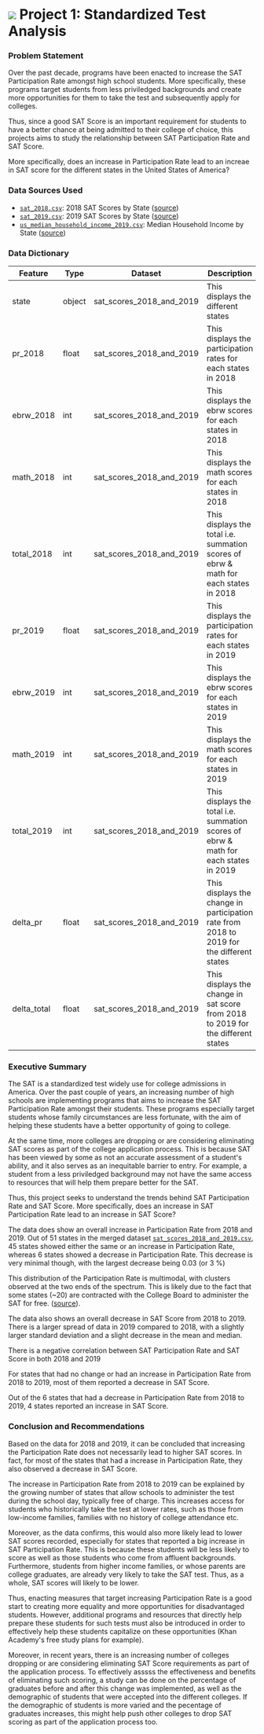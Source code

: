 # ![](https://ga-dash.s3.amazonaws.com/production/assets/logo-9f88ae6c9c3871690e33280fcf557f33.png) Project 1: Standardized Test Analysis

### Problem Statement

Over the past decade, programs have been enacted to increase the SAT Participation Rate amongst high school students. More specifically, these programs target students from less priviledged backgrounds and create more opportunities for them to take the test and subsequently apply for colleges. 

Thus, since a good SAT Score is an important requirement for students to have a better chance at being admitted to their college of choice, this projects aims to study the relationship between SAT Participation Rate and SAT Score. 

More specifically, does an increase in Participation Rate lead to an increae in SAT score for the different states in the United States of America? 


### Data Sources Used
 
* [`sat_2018.csv`](./data/sat_2018.csv): 2018 SAT Scores by State ([source](https://blog.collegevine.com/here-are-the-average-sat-scores-by-state/))
* [`sat_2019.csv`](./data/sat_2019.csv): 2019 SAT Scores by State ([source](https://blog.prepscholar.com/average-sat-scores-by-state-most-recent))
* [`us_median_household_income_2019.csv`](./data/us_median_household_income_2019.csv): Median Household Income by State ([source](https://data.census.gov/cedsci/map?q=S1901%3A%20INCOME%20IN%20THE%20PAST%2012%20MONTHS%20%28IN%202018%20INFLATION-ADJUSTED%20DOLLARS%29&g=0400000US01,02,04,05,06,08,09,10,12,13,15,16,17,18,19,20,21,22,23,24,25,26,27,28,29,30,31,32,33,34,35,36,37,38,39,40,41,42,44,45,46,47,48,49,50,51,53,54,55,56,72&y=2019&cid=S1901_C01_001E&vintage=2019&layer=VT_2019_040_00_PP_D1))

### Data Dictionary

|Feature|Type|Dataset|Description|
|---|---|---|---|
|state|object|sat_scores_2018_and_2019|This displays the different states| 
|pr_2018|float|sat_scores_2018_and_2019|This displays the participation rates for each states in 2018| 
|ebrw_2018|int|sat_scores_2018_and_2019|This displays the ebrw scores for each states in 2018| 
|math_2018|int|sat_scores_2018_and_2019|This displays the math scores for each states in 2018| 
|total_2018|int|sat_scores_2018_and_2019|This displays the total i.e. summation scores of ebrw & math for each states in 2018| 
|pr_2019|float|sat_scores_2018_and_2019|This displays the participation rates for each states in 2019| 
|ebrw_2019|int|sat_scores_2018_and_2019|This displays the ebrw scores for each states in 2019| 
|math_2019|int|sat_scores_2018_and_2019|This displays the math scores for each states in 2019| 
|total_2019|int|sat_scores_2018_and_2019|This displays the total i.e. summation scores of ebrw & math for each states in 2019| 
|delta_pr|float|sat_scores_2018_and_2019|This displays the change in participation rate from 2018 to 2019 for the different states|
|delta_total|float|sat_scores_2018_and_2019|This displays the change in sat score from 2018 to 2019 for the different states|



### Executive Summary

The SAT is a standardized test widely use for college admissions in America. Over the past couple of years, an increasing number of high schools are implementing programs that aims to increase the SAT Participation Rate amongst their students. These programs especially target students whose family circumstances are less fortunate, with the aim of helping these students have a better opportunity of going to college.

At the same time, more colleges are dropping or are considering eliminating SAT scores as part of the college application process. This is because SAT has been viewed by some as not an accurate assessment of a student's ability, and it also serves as an inequitable barrier to entry. For example, a student from a less priviledged background may not have the same access to resources that will help them prepare better for the SAT.

Thus, this project seeks to understand the trends behind SAT Participation Rate and SAT Score. More specifically, does an increase in SAT Participation Rate lead to an increase in SAT Score?

The data does show an overall increase in Participation Rate from 2018 and 2019. Out of 51 states in the merged 
dataset [`sat_scores_2018_and_2019.csv`](./code/sat_scores_2018_and_2019.csv), 45 states showed either the same or an increase in Participation Rate, whereas 6 states showed a decrease in Participation Rate. This decrease is very minimal though, with the largest decrease being 0.03 (or 3 %)

This distribution of the Participation Rate is multimodal, with clusters observed at the two ends of the spectrum. This is likely due to the fact that some states (~20) are contracted with the College Board to administer the SAT for free. ([source](https://blog.prepscholar.com/which-states-require-the-sat)). 

The data also shows an overall decrease in SAT Score from 2018 to 2019. There is a larger spread of data in 2019 compared to 2018, with a slightly larger standard deviation and a slight decrease in the mean and median.

There is a negative correlation between SAT Participation Rate and SAT Score in both 2018 and 2019

For states that had no change or had an increase in Participation Rate from 2018 to 2019, most of them reported a decrease in SAT Score. 

Out of the 6 states that had a decrease in Participation Rate from 2018 to 2019, 4 states reported an increase in SAT Score.



### Conclusion and Recommendations

Based on the data for 2018 and 2019, it can be concluded that increasing the Participation Rate does not necessarily lead to higher SAT scores. In fact, for most of the states that had a increase in Participation Rate, they also observed a decrease in SAT Score.

The increase in Participation Rate from 2018 to 2019 can be explained by the growing number of states that allow schools to administer the test during the school day, typically free of charge. This increases access for students who historically take the test at lower rates, such as those from low-income families, families with no history of college attendance etc. 

Moreover, as the data confirms, this would also more likely lead to lower SAT scores recorded, especially for states that reported a big increase in SAT Participation Rate. This is because these students will be less likely to score as well as those students who come from affluent backgrounds. Furthermore, students from higher income families, or whose parents are college graduates, are already very likely to take the SAT test. Thus, as a whole, SAT scores will likely to be lower.

Thus, enacting measures that target increasing Participation Rate is a good start to creating more equality and more opportunities for disadvantaged students. However, additional programs and resources that directly help prepare these students for such tests must also be introduced in order to effectively help these students capitalize on these opportunities (Khan Academy's free study plans for example). 

Moreover, in recent years, there is an increasing number of colleges dropping or are considering eliminating SAT Score requirements as part of the application process. To effectively asssss the effectiveness and benefits of eliminating such scoring, a study can be done on the percentage of graduates before and after this change was implemented, as well as the demographic of students that were accepted into the different colleges. If the demographic of students is more varied and the pecentage of graduates increases, this might help push other colleges to drop SAT scoring as part of the application process too.

